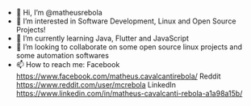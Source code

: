 - 👋 Hi, I’m @matheusrebola
- 👀 I’m interested in Software Development, Linux and Open Source Projects!
- 🌱 I’m currently learning Java, Flutter and JavaScript
- 💞️ I’m looking to collaborate on some open source linux projects and some automation softwares
- 📫 How to reach me: Facebook https://www.facebook.com/matheus.cavalcantirebola/
                       Reddit https://www.reddit.com/user/mcrebola
                       LinkedIn https://www.linkedin.com/in/matheus-cavalcanti-rebola-a1a98a15b/

<!---
matheusrebola/matheusrebola is a ✨ special ✨ repository because its `README.md` (this file) appears on your GitHub profile.
You can click the Preview link to take a look at your changes.
--->
